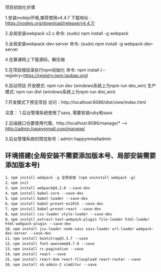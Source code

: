 项目初始化步骤

1.安装nodejs环境,推荐使用v4.4.7
    下载地址 : https://nodejs.org/download/release/v4.4.7/

2.全局安装webpack v2.x
    命令: (sudo) npm install -g webpack

3.全局安装webpack-dev-server
    命令: (sudo) npm install -g webpack-dev-server

4.在慕课网上下载源码，解压缩

5.在项目根目录执行npm初始化
    命令: npm install (--registry=https://registry.npm.taobao.org)

6.启动项目
    开发模式: npm run dev (windows系统上为npm run dev_win)
    生产模式: npm run dist (windows系统上为npm run dist_win)

7.开发模式下预览项目
    访问：http://localhost:8086/dist/view/index.html


注意：
1.后台管理系统使用了sass, 需要安装ruby和sass

2.后端接口也要使用代理，http://localhost:8086/manage/* --> http://admin.happymmall.com/manage/

3.后台管理系统的预览账号：admin  happymmalladmin
## 环境搭建(全局安装不需要添加版本号、局部安装需要添加版本号)
```
1、npm install webpack -g 全局安装 (npm uninstall webpack -g)
2、npm init
3、npm install webpack@4.2.0 --save-dev
4、npm install babel-core --save-dev
5、npm install babel-loader --save-dev
6、npm install babel-preset-es2015 --save-dev
7、npm install babel-preset-react --save-dev
8、npm install css-loader style-loader --save-dev
9、npm install extract-text-webpack-plugin file-loader html-loader html-webpack-plugin --save-dev
10、npm install jsx-loader node-sass sass-loader url-loader webpack-dev-server --save-dev
11、npm install bootstrap@3.3.7 --save
12、npm install font-awesome@4.7.0 --save
13、npm install rc-pagination --save
14、npm install react --save
15、npm install react-dom react-fileupload react-router --save
16、npm install sb-admin-2 simditor --save
```